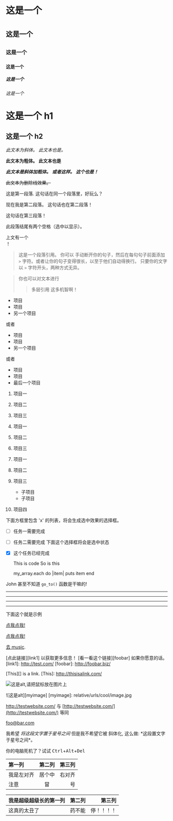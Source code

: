 
<!--这意味着我们可以在 Markdown 里使用任何 HTML 元素，比如注释元素，
且不会被 Markdown 解析器所影响。不过如果你在 Markdown 文件内创建了 HTML 元素，
你将无法在 HTML 元素的内容中使用 Markdown 语法。-->

# 这是一个 <h1>
## 这是一个 <h2>
### 这是一个 <h3>
#### 这是一个 <h4>
##### 这是一个 <h5>
###### 这是一个 <h6>

这是一个 h1
=============

这是一个 h2
-------------

*此文本为斜体。*
_此文本也是。_

**此文本为粗体。**
__此文本也是__

***此文本是斜体加粗体。***
**_或者这样。_**
*__这个也是！__*

~~此文本为删除线效果。~~

这是第一段落. 这句话在同一个段落里，好玩么？

现在我是第二段落。
这句话也在第二段落！


这句话在第三段落！

此段落结尾有两个空格（选中以显示）。  

上文有一个 <br /> ！

> 这是一个段落引用。 你可以
> 手动断开你的句子，然后在每句句子前面添加 `>` 字符。或者让你的句子变得很长，以至于他们自动得换行。
> 只要你的文字以 `>` 字符开头，两种方式无异。

> 你也可以对文本进行
>> 多层引用
> 这多机智啊！

* 项目
* 项目
* 另一个项目

或者

+ 项目
+ 项目
+ 另一个项目

或者 

- 项目
- 项目
- 最后一个项目

1. 项目一
2. 项目二
3. 项目三

1. 项目一
1. 项目二
1. 项目三

1. 项目一
2. 项目二
3. 项目三
    * 子项目
    * 子项目
4. 项目四

下面方框里包含 'x' 的列表，将会生成选中效果的选择框。
- [ ] 任务一需要完成
- [ ] 任务二需要完成
下面这个选择框将会是选中状态
- [x] 这个任务已经完成

    This is code
	So is this

    my_array.each do |item|
      puts item
    end

John 甚至不知道 `go_to()` 函数是干嘛的!



***
---
- - - 
****************

下面这个就是示例

[点我点我!](http://test.com/)

[点我点我!](http://test.com/ "连接到Test.com")

[去 music](/music/).

[点此链接][link1] 以获取更多信息！
[看一看这个链接][foobar] 如果你愿意的话。
[link1]: http://test.com/
[foobar]: http://foobar.biz/

[This][] is a link.
[This]: http://thisisalink.com/

![这是alt,请把鼠标放在图片上](http://imgur.com/myimage.jpg "这是title")

![这是alt][myimage]
[myimage]: relative/urls/cool/image.jpg

<http://testwebsite.com/> 与
[http://testwebsite.com/](http://testwebsite.com/) 等同

<foo@bar.com>

我希望 *将这段文字置于星号之间* 但是我不希望它被
斜体化, 这么做: \*这段置文字于星号之间\*。

你的电脑死机了？试试
<kbd>Ctrl</kbd>+<kbd>Alt</kbd>+<kbd>Del</kbd>

| 第一列        | 第二列    | 第三列       |
| :----------- | :-------: | ----------: |
| 我是左对齐    | 居个中    | 右对齐       |
| 注意          | 冒       | 号           |

我是超级超级长的第一列 | 第二列 | 第三列
:-- | :-: | --:
这真的太丑了 | 药不能 | 停！！！！

